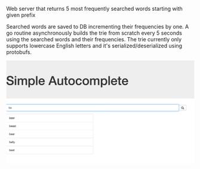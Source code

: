 Web server that returns 5 most frequently searched words starting with given prefix

Searched words are saved to DB incrementing their frequencies by one. A go routine asynchronously builds the trie from scratch every 5 seconds using the searched words and their frequencies. The trie currently only supports lowercase English letters and it's serialized/deserialized using protobufs.

![alt text](https://github.com/selimabeniacar/autocomplete/blob/main/example.png)
